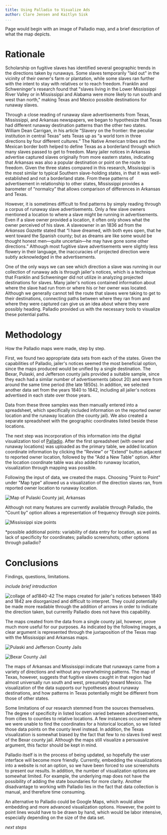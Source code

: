 ```yaml
---
title: Using Palladio to Visualize Ads
author: Clare Jensen and Kaitlyn Sisk
...
```


Page would begin with an image of Palladio map, and a brief description of what the map depicts.

# Rationale

Scholarship on fugitive slaves has identified several geographic trends in the directions taken by runaways. Some slaves temporarily "laid out" in the vicinity of their owner's farm or plantation, while some slaves ran further with the intent to stay with relatives or to reach freedom. Franklin and Schweninger's research found that "slaves living in the Lower Mississippi River Valley or in Mississippi and Alabama were more likely to run south and west than north," making Texas and Mexico possible destinations for runaway slaves.

Through a close reading of runaway slave advertisements from Texas, Mississippi, and Arkansas newspapers, we began to hypothesize that Texas had different runaway destination patterns than the other two states. William Dean Carrigan, in his article “Slavery on the frontier: the peculiar institution in central Texas” sets Texas up as “a world torn in three directions by four different cultures.” The Native American tribes and the Mexican border both helped to define Texas as a borderland through which many slaves passed to get to freedom. Many jailer notices in Arkansas advertise captured slaves originally from more eastern states, indicating that Arkansas was also a popular destination or point on the route to freedom. Given the three states compared in this research, Mississippi is the most similar to typical Southern slave-holding states, in that it was well-established and not a borderland state. From these patterns of advertisement in relationship to other states, Mississippi provides a barometer of “normalcy” that allows comparison of differences in Arkansas and Texas.

However, it is sometimes difficult to find patterns by simply reading through a corpus of runaway slave advertisements. Only a few slave owners mentioned a location to where a slave might be running in advertisements. Even if a slave owner provided a location, it often only shows what the owner perceived of his slave. A slaveowner in an 1836 ad from the *Arkansas Gazette* stated that “I have dreamed, with both eyes open, that he went toward the Spanish county; but as dreams are like some would be thought honest men―quite uncertain―he may have gone some other directions.” Although most fugitive slave advertisements were slightly less flowery in their language, the inaccuracies of projected direction were subtly acknowledged in the advertisements.

One of the only ways we can see which direction a slave was running in our collection of runaway ads is through jailer's notices, which is a technique that Franklin and Schweninger did not utilize in analyzing projected destinations for slaves. Many jailer's notices contained information about where the slave had run from or where his or her owner was located. Although we generally cannot tell the route that slaves were taking to get to their destinations, connecting paths between where they ran from and where they were captured can give us an idea about where they were possibly heading. Palladio provided us with the necessary tools to visualize these potential paths.

# Methodology

How the Palladio maps were made, step by step.

First, we found two appropriate data sets from each of the states. Given the capabilities of Palladio, jailer's notices seemed the most beneficial option, since the maps produced would be unified by a single destination. The Bexar, Pulaski, and Jefferson county jails provided a suitable sample, since they each had a similar number of advertisements (about 20) and were from around the same time period (the late 1850s).  In addition, we selected another data set from the years 1840 to 1842, including all jailer's notices advertised in each state over those years.

Data from these three samples was then manually entered into a spreadsheet, which specifically included information on the reported owner location and the runaway location (the county jail). We also created a separate spreadsheet with the geographic coordinates listed beside these locations.

The next step was incorporation of this information into the digital visualization tool of [Palladio](http://palladio.designhumanities.org/). After the first spreadsheet (with owner and runaway locations) was uploaded as the primary table, we added location coordinate information by clicking the "Review" or "Extend" button adjacent to reported owner location, followed by the "Add a New Table" option. After the location coordinate table was also added to runaway location, visualization through mapping was possible.

Following the input of data, we created the maps. Choosing "Point to Point" under "Map type" allowed us a visualization of the direction slaves ran, from reported owner location to runaway location. 

![Map of Pulaski County jail, Arkansas](https://cloud.githubusercontent.com/assets/6454900/2766643/e871eaa8-ca30-11e3-8853-936d62fe1f01.jpg)

Although not many features are currently available through Palladio, the "Count by" option allows a representation of frequency through size points.

![Mississippi size points](https://cloud.githubusercontent.com/assets/6454900/2766742/cc5567d6-ca31-11e3-8525-8823466e84af.jpg)

*possible additional points: variability of data entry for location, as well as lack of specificity for coordinates; palladio screenshots; other options through palladio?

# Conclusions

Findings, questions, limitations.

*include brief introduction*

![collage of ad1840-42](https://cloud.githubusercontent.com/assets/6454900/2766948/9ab9b752-ca33-11e3-94e9-59855642eb2b.jpg)
The maps created for jailer's notices between 1840 and 1842 are disorganized and difficult to interpret. They could potentially be made more readable through the addition of arrows in order to indicate the direction taken, but currently Palladio does not have this capability.

The maps created from the data from a single county jail, however, prove much more useful for our purposes. As indicated by the following images, a clear argument is represented through the juxtaposition of the Texas map with the Mississippi and Arkansas maps.

![Pulaski and Jefferson County Jails](https://cloud.githubusercontent.com/assets/6454900/2782370/cbd4615c-cb1e-11e3-8250-d0278d43c712.jpg)

![Bexar County Jail](https://cloud.githubusercontent.com/assets/6454900/2773145/88e008b2-ca90-11e3-9880-0e886e2aba3e.jpg)

The maps of Arkansas and Mississippi indicate that runaways came from a variety of directions and without any overwhelming patterns. The map of Texas, however, suggests that fugitive slaves caught in that region had almost universally run south and west, presumably toward Mexico. The visualization of the data supports our hypotheses about runaway destinations, and how patterns in Texas potentially might be different from those of other states. 

Some limitations of our research stemmed from the sources themselves. The degree of specificity in listed location varied between advertisements, from cities to counties to relative locations. A few instances occurred where we were unable to find the coordinates for a historical location, so we listed those data points on the county level instead. In addition, the Texas visualization is somewhat biased by the fact that few to no slaves lived west of the Bexar county jail. Although the maps still visualize a persuasive argument, this factor should be kept in mind.

Palladio itself is in the process of being updated, so hopefully the user interface will become more friendly. Currently, embedding the visualizations into a website is not an option, so we have been forced to use screenshots to present our results. In addition, the number of visualization options are somewhat limited. For example, the underlying map does not have the possibility of adding the state boundaries for more clarity. Another disadvantage to working with Palladio lies in the fact that data collection is manual, and therefore time consuming. 

An alternative to Palladio could be Google Maps, which would allow embedding and more advanced visualization options. However, the point to point lines would have to be drawn by hand, which would be labor intensive, especially depending on the size of the data set. 

*next steps*
